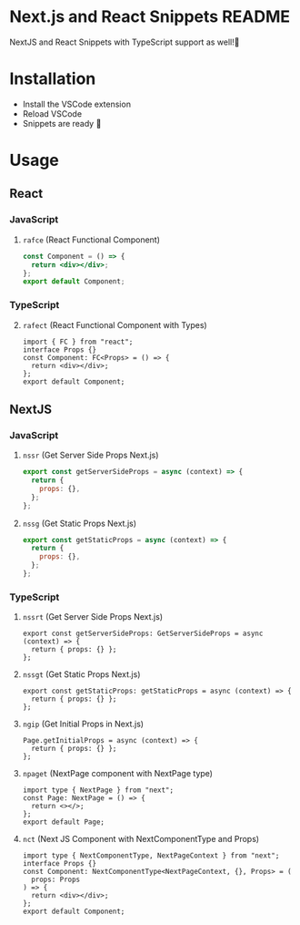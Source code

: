# Next.js and React Snippets README

NextJS and React Snippets with TypeScript support as well!🚀

# Installation

- Install the VSCode extension
- Reload VSCode
- Snippets are ready 🎉

# Usage

## React

### JavaScript

1.  `rafce` (React Functional Component)

    ```jsx
    const Component = () => {
      return <div></div>;
    };
    export default Component;
    ```

### TypeScript

2. `rafect` (React Functional Component with Types)

   ```tsx
   import { FC } from "react";
   interface Props {}
   const Component: FC<Props> = () => {
     return <div></div>;
   };
   export default Component;
   ```

## NextJS

### JavaScript

1.  `nssr` (Get Server Side Props Next.js)

    ```jsx
    export const getServerSideProps = async (context) => {
      return {
        props: {},
      };
    };
    ```

2.  `nssg` (Get Static Props Next.js)

    ```jsx
    export const getStaticProps = async (context) => {
      return {
        props: {},
      };
    };
    ```

### TypeScript

1. `nssrt` (Get Server Side Props Next.js)

   ```tsx
   export const getServerSideProps: GetServerSideProps = async (context) => {
     return { props: {} };
   };
   ```

2. `nssgt` (Get Static Props Next.js)

   ```tsx
   export const getStaticProps: getStaticProps = async (context) => {
     return { props: {} };
   };
   ```

3. `ngip` (Get Initial Props in Next.js)

   ```tsx
   Page.getInitialProps = async (context) => {
     return { props: {} };
   };
   ```

3) `npaget` (NextPage component with NextPage type)

   ```tsx
   import type { NextPage } from "next";
   const Page: NextPage = () => {
     return <></>;
   };
   export default Page;
   ```

4) `nct` (Next JS Component with NextComponentType and Props)

   ```tsx
   import type { NextComponentType, NextPageContext } from "next";
   interface Props {}
   const Component: NextComponentType<NextPageContext, {}, Props> = (
     props: Props
   ) => {
     return <div></div>;
   };
   export default Component;
   ```
